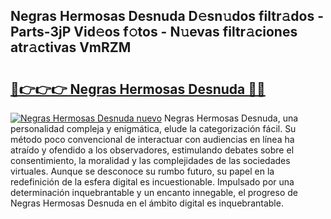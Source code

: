 ## Negras Hermosas Desnuda D𝚎sn𝚞dos filtr𝚊dos - Parts-3jP Vid𝚎os f𝚘tos - N𝚞evas filtr𝚊ciones atr𝚊ctivas VmRZM

# <h2><a href="http://mbcz2d4.tromn.icu/?c=Negras+Hermosas+Desnuda">🔗👉👉👉 Negras Hermosas Desnuda 🔗🔗</a></h2>

[![Negras Hermosas Desnuda nuevo](https://i.imgur.com/pEAQMta.gif)](http://mbcz2d4.tromn.icu/?c=Negras+Hermosas+Desnuda)
Negras Hermosas Desnuda, una personalidad compleja y enigmática, elude la categorización fácil. Su método poco convencional de interactuar con audiencias en línea ha atraído y ofendido a los observadores, estimulando debates sobre el consentimiento, la moralidad y las complejidades de las sociedades virtuales. Aunque se desconoce su rumbo futuro, su papel en la redefinición de la esfera digital es incuestionable. Impulsado por una determinación inquebrantable y un encanto innegable, el progreso de Negras Hermosas Desnuda en el ámbito digital es inquebrantable.
